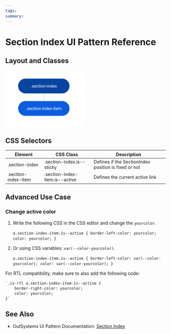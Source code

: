 ```yaml
---
tags:
summary: 
---
```


# Section Index UI Pattern Reference

## Layout and Classes

![](<images/sectionindex-image-4.png>)

## CSS Selectors

| **Element** |  **CSS Class** |  **Description**  |
| ---|---|---  
| .section-index |  .section-index.is--sticky|  Defines if the SectionIndex position is fixed or not  |
| .section-index-item |  .section-index-item.is--active|  Defines the current active link  |

## Advanced Use Case

### Change active color

1. Write the following CSS in the CSS editor and change the `yourcolor`.

    `a.section-index-item.is--active {
        border-left-color: yourcolor;
        color: yourcolor;
    }`

1. Or using CSS variables: `var(--color-yourcolor)`.

    `a.section-index-item.is--active {
        border-left-color: var(--color-yourcolor);
        color: var(--color-yourcolor);
    }`

For RTL compatibility, make sure to also add the following code:

    `.is-rtl a.section-index-item.is--active {
        border-right-color: yourcolor;
        color: yourcolor;
    }`

 ## See Also

* OutSystems UI Pattern Documentation: [Section Index](https://success.outsystems.com/Documentation/11/Developing_an_Application/Design_UI/Patterns/Using_Web_Patterns/Navigation/SectionIndex)

